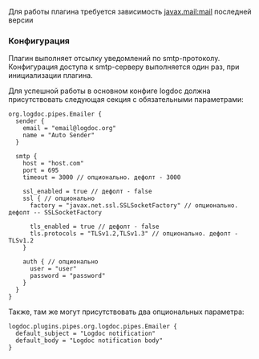 Для работы плагина требуется зависимость [javax.mail:mail](https://mvnrepository.com/artifact/javax.mail/mail) последней версии

### Конфигурация

Плагин выполняет отсылку уведомлений по smtp-протоколу. Конфигурация доступа к smtp-серверу выполняется один раз, при инициализации плагина.

Для успешной работы в основном конфиге logdoc должна присутствовать следующая секция с обязательными параметрами:
```hocon
org.logdoc.pipes.Emailer {
  sender {
    email = "email@logdoc.org"
    name = "Auto Sender"
  }

  smtp {
    host = "host.com"
    port = 695
    timeout = 3000 // опционально. дефолт - 3000

    ssl_enabled = true // дефолт - false
    ssl { // опционально
      factory = "javax.net.ssl.SSLSocketFactory" // опционально. дефолт -- SSLSocketFactory
      
      tls_enabled = true // дефолт - false
      tls.protocols = "TLSv1.2,TLSv1.3" // опционально. дефолт - TLSv1.2
    }
    
    auth { // опционально
      user = "user"
      password = "password"
    }
  }
}
```

Также, там же могут присутствовать два опциональных параметра:

```hocon
logdoc.plugins.pipes.org.logdoc.pipes.Emailer {
  default_subject = "Logdoc notification"
  default_body = "Logdoc notification body"
}
```
